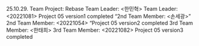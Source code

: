 25.10.29. Team Project: Rebase
Team Leader: <한민혁>
Team Leader: <20221081>
Project 05 version1 completed
 “2nd Team Member: <손세광>”
 2nd Team Member: <20221054>
“Project 05 version2 completed
3rd Team Member: <한태희>
3rd Team Member: <20221082>
Project 05 version3 completed